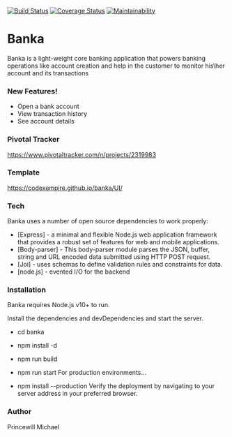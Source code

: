 [![Build Status](https://travis-ci.org/codexempire/banka.svg?branch=develop)](https://travis-ci.org/codexempire/banka)
[![Coverage Status](https://coveralls.io/repos/github/codexempire/banka/badge.svg?branch=develop)](https://coveralls.io/github/codexempire/banka?branch=develop)
[![Maintainability](https://api.codeclimate.com/v1/badges/274bba1ab699430b7a53/maintainability)](https://codeclimate.com/github/codexempire/banka/maintainability)

# Banka
Banka is a light-weight core banking application that powers banking operations like account creation and help in the customer to monitor his\her account and its transactions

### New Features!

* Open a bank account
* View transaction history
* See account details

### Pivotal Tracker
https://www.pivotaltracker.com/n/projects/2319983

### Template
https://codexempire.github.io/banka/UI/ 

### Tech
Banka uses a number of open source dependencies to work properly:

* [Express] - a minimal and flexible Node.js web application framework that provides a robust set of features for web and mobile applications.
* [Body-parser] - This body-parser module parses the JSON, buffer, string and URL encoded data submitted using HTTP POST request.
* [Joi] - uses schemas to define validation rules and constraints for data.
* [node.js] - evented I/O for the backend

### Installation
Banka requires Node.js v10+ to run.

Install the dependencies and devDependencies and start the server.

* cd banka
* npm install -d
* npm run build
* npm run start
For production environments...

* npm install --production
Verify the deployment by navigating to your server address in your preferred browser.

### Author
Princewill Michael

